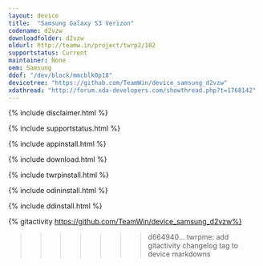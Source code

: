 ```yaml
---
layout: device
title:  "Samsung Galaxy S3 Verizon"
codename: d2vzw
downloadfolder: d2vzw
oldurl: http://teamw.in/project/twrp2/102
supportstatus: Current
maintainer: None
oem: Samsung
ddof: "/dev/block/mmcblk0p18"
devicetree: "https://github.com/TeamWin/device_samsung_d2vzw"
xdathread: "http://forum.xda-developers.com/showthread.php?t=1768142"
---
```


{% include disclaimer.html %}

{% include supportstatus.html %}

{% include appinstall.html %}

{% include download.html %}

{% include twrpinstall.html %}

{% include odininstall.html %}

{% include ddinstall.html %}

{% gitactivity  https://github.com/TeamWin/device_samsung_d2vzw%}
>>>>>>> d664940... twrpme: add gitactivity changelog tag to device markdowns
